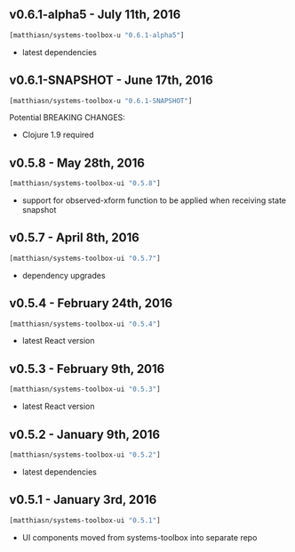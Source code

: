 ## v0.6.1-alpha5 - July 11th, 2016

```clojure
[matthiasn/systems-toolbox-u "0.6.1-alpha5"]
```

* latest dependencies


## v0.6.1-SNAPSHOT - June 17th, 2016

```clojure
[matthiasn/systems-toolbox-u "0.6.1-SNAPSHOT"]
```

Potential BREAKING CHANGES:

* Clojure 1.9 required


## v0.5.8 - May 28th, 2016

```clojure
[matthiasn/systems-toolbox-ui "0.5.8"]
```

* support for observed-xform function to be applied when receiving state snapshot


## v0.5.7 - April 8th, 2016

```clojure
[matthiasn/systems-toolbox-ui "0.5.7"]
```

* dependency upgrades


## v0.5.4 - February 24th, 2016

```clojure
[matthiasn/systems-toolbox-ui "0.5.4"]
```

* latest React version


## v0.5.3 - February 9th, 2016

```clojure
[matthiasn/systems-toolbox-ui "0.5.3"]
```

* latest React version


## v0.5.2 - January 9th, 2016

```clojure
[matthiasn/systems-toolbox-ui "0.5.2"]
```

* latest dependencies


## v0.5.1 - January 3rd, 2016

```clojure
[matthiasn/systems-toolbox-ui "0.5.1"]
```

* UI components moved from systems-toolbox into separate repo
